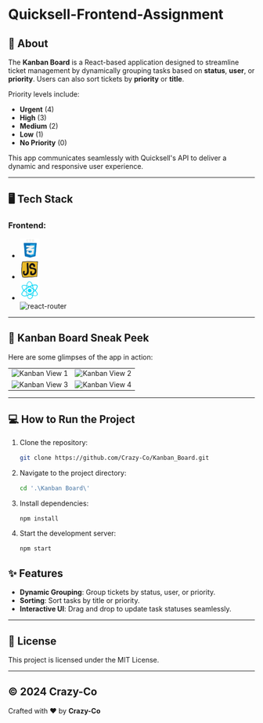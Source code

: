 # **Quicksell-Frontend-Assignment**

## 📌 **About**

The **Kanban Board** is a React-based application designed to streamline ticket management by dynamically grouping tasks based on **status**, **user**, or **priority**. Users can also sort tickets by **priority** or **title**.

Priority levels include:

- **Urgent** (4)
- **High** (3)
- **Medium** (2)
- **Low** (1)
- **No Priority** (0)

This app communicates seamlessly with Quicksell's API to deliver a dynamic and responsive user experience.

---

## 🖥️ **Tech Stack**

### **Frontend**:

- <code><img height="40" src="https://raw.githubusercontent.com/AnmolVerma404/AnmolVerma404/main/gif/css.webp" alt="CSS"></code>
- <code><img height="40" src="https://raw.githubusercontent.com/AnmolVerma404/AnmolVerma404/main/gif/js.webp" alt="JavaScript"></code>
- <code><img height="40" src="https://raw.githubusercontent.com/AnmolVerma404/AnmolVerma404/main/gif/react.webp" alt="React"></code>  
  ![react-router](https://img.shields.io/badge/React_Router-CA4245?style=for-the-badge&logo=react-router&logoColor=white)&nbsp;

---

## 🎨 **Kanban Board Sneak Peek**

Here are some glimpses of the app in action:

<table>
  <tr>
    <td><img src="https://raw.githubusercontent.com/Crazy-Co/Kanban_Board/src/assets/screenshots/1.png
    1" alt="Kanban View 1" /></td>
    <td><img src="https://raw.githubusercontent.com/Crazy-Co/Kanban_Board/src/assets/screenshots/2.png
    " alt="Kanban View 2" /></td>
  </tr>
  <tr>
    <td><img src="https://raw.githubusercontent.com/Crazy-Co/Kanban_Board/src/assets/screenshots/3.png
" alt="Kanban View 3" /></td>
    <td><img src="https://raw.githubusercontent.com/Crazy-Co/Kanban_Board/src/assets/screenshots/4.png
" alt="Kanban View 4" /></td>
  </tr>
</table>

---

## 💻 **How to Run the Project**

1. Clone the repository:
   ```bash
   git clone https://github.com/Crazy-Co/Kanban_Board.git
   ```
2. Navigate to the project directory:
   ```bash
   cd '.\Kanban Board\'
   ```
3. Install dependencies:
   ```bash
   npm install
   ```
4. Start the development server:
   ```bash
   npm start
   ```

## ✨ **Features**

- **Dynamic Grouping**: Group tickets by status, user, or priority.
- **Sorting**: Sort tasks by title or priority.
- **Interactive UI**: Drag and drop to update task statuses seamlessly.

---

## 📜 **License**

This project is licensed under the MIT License.

---

## © 2024 **Crazy-Co**

Crafted with ❤️ by **Crazy-Co**
